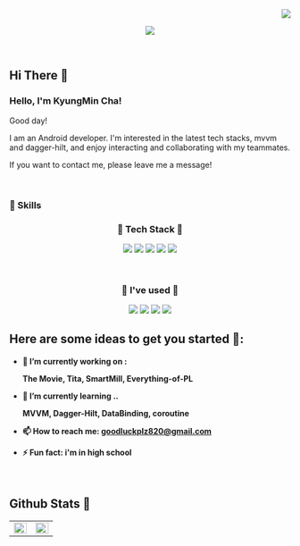 <div align="right">
 <a href="https://hits.seeyoufarm.com"><img src="https://hits.seeyoufarm.com/api/count/incr/badge.svg?url=https%3A%2F%2Fgithub.com&count_bg=%2379C83D&title_bg=%23555555&icon=&icon_color=%23E7E7E7&title=hits&edge_flat=false"/></a></p>
 
</div>  

  <p align="center">
<img src="https://capsule-render.vercel.app/api?type=waving&color=auto&height=300&section=header&text=ckrudals&fontSize=70" />
</p>

<br/>  

## Hi There 👋  
  
### Hello, I'm KyungMin Cha!

Good day!

I am an Android developer. I'm interested in the latest tech stacks, mvvm and dagger-hilt, and enjoy interacting and collaborating with my teammates.

If you want to contact me, please leave me a message!

<br>

### 💪 Skills
<h3 align="center">🌳 Tech Stack 🌳</h3>
<p align="center">
   
  <img src="https://img.shields.io/badge/Android-3DDC84?style=flat-square&logo=Android&logoColor=white"/>
  
  <img src="https://img.shields.io/badge/Kotlin-0095D5?style=flat-square&logo=Kotlin&logoColor=white"/> 
  
  <img src="https://img.shields.io/badge/Java-007396?style=flat-square&logo=Java&logoColor=white"/>


 <img src="https://img.shields.io/badge/Firebase-FFCA28?style=flat-square&logo=Firebase&logoColor=white" />
  <img src="https://img.shields.io/badge/MySQL-4479A1?style=flat-square&logo=MySQL&logoColor=white" /> 
</p>

<br/>
<h3 align="center">🧷 I've used 🧷</h3>
<p align="center">
<img src="https://img.shields.io/badge/github-000000?style=flat-square&logo=github&logoColor=white"/>
 <img src="https://img.shields.io/badge/Git-F05032?style=flat-square&logo=Git&logoColor=white" />
  <img src="https://img.shields.io/badge/Postman-FF6C37?style=flat-square&logo=Postman&logoColor=white" />
  <img src="https://img.shields.io/badge/Notion-ffff00?style=flat-square&logo=notion&logoColor=black"/>
</p>










## Here are some ideas to get you started 🎈:

<h4>

- 🔭 I’m currently working on : 

  The Movie, Tita, SmartMill, Everything-of-PL

- 🌱 I’m currently learning ..

    MVVM, Dagger-Hilt, DataBinding, coroutine

- 📫 How to reach me: goodluckplz820@gmail.com

- ⚡ Fun fact: i'm in high school
</h4>
<br>

## Github Stats  👨
<table><tr><td valign="top" width="50%">

<img src="https://github-readme-stats.vercel.app/api?username=ckrudals&show_icons=true&count_private=true&hide_border=true" align="left" style="width: 100%" />

</td><td valign="top" width="50%">

<img src="https://github-readme-stats.vercel.app/api/top-langs/?username=ckrudals&hide_border=true&layout=compact" align="left" style="width: 100%" />

</td></tr></table>  


